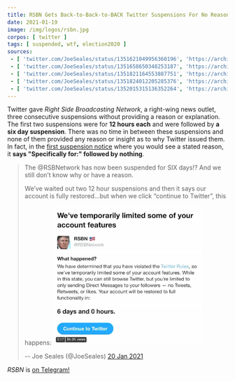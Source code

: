 ```yaml
---
title: RSBN Gets Back-to-Back-to-BACK Twitter Suspensions For No Reason
date: 2021-01-19
image: /img/logos/rsbn.jpg
corpos: [ twitter ]
tags: [ suspended, wtf, election2020 ]
sources:
 - [ 'twitter.com/JoeSeales/status/1351621049956360196', 'https://archive.is/i67Cl' ]
 - [ 'twitter.com/JoeSeales/status/1351658650348253187', 'https://archive.is/Vy7en' ]
 - [ 'twitter.com/JoeSeales/status/1351821164553887751', 'https://archive.is/JM62o' ]
 - [ 'twitter.com/JoeSeales/status/1351824012205285376', 'https://archive.is/bAIkz' ]
 - [ 'twitter.com/JoeSeales/status/1352015315136352264', 'https://archive.is/N2HWB' ]
---
```


Twitter gave _Right Side Broadcasting Network_, a right-wing news outlet, three
consecutive suspensions without providing a reason or explanation. The first
two suspensions were for **12 hours each** and were followed by **a six day
suspension**. There was no time in between these suspensions and none of them
provided any reason or insight as to why Twitter issued them. In fact, in the
[first suspension notice](specifically-for-blank.jpg) where you would see a
stated reason, it **says "Specifically for:" followed by nothing**.

> The @RSBNetwork has now been suspended for SIX days!? And we still don’t know
> why or have a reason.
>
> We’ve waited out two 12 hour suspensions and then it says our account is
> fully restored...but when we click “continue to Twitter”, this happens:
> [<img src="notice.jpg" width="340" height="auto" style="margin-top:0.75rem">](notice.jpg)
>
> -- Joe Seales (@JoeSeales) [20 Jan 2021](https://archive.is/bAIkz)

_RSBN_ is [on Telegram!](https://t.me/RSBNetwork)
